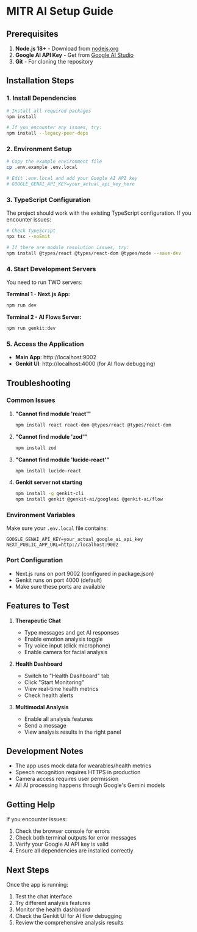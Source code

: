 # MITR AI Setup Guide

## Prerequisites

1. **Node.js 18+** - Download from [nodejs.org](https://nodejs.org/)
2. **Google AI API Key** - Get from [Google AI Studio](https://aistudio.google.com/)
3. **Git** - For cloning the repository

## Installation Steps

### 1. Install Dependencies

```bash
# Install all required packages
npm install

# If you encounter any issues, try:
npm install --legacy-peer-deps
```

### 2. Environment Setup

```bash
# Copy the example environment file
cp .env.example .env.local

# Edit .env.local and add your Google AI API key
# GOOGLE_GENAI_API_KEY=your_actual_api_key_here
```

### 3. TypeScript Configuration

The project should work with the existing TypeScript configuration. If you encounter issues:

```bash
# Check TypeScript
npx tsc --noEmit

# If there are module resolution issues, try:
npm install @types/react @types/react-dom @types/node --save-dev
```

### 4. Start Development Servers

You need to run TWO servers:

**Terminal 1 - Next.js App:**
```bash
npm run dev
```

**Terminal 2 - AI Flows Server:**
```bash
npm run genkit:dev
```

### 5. Access the Application

- **Main App**: http://localhost:9002
- **Genkit UI**: http://localhost:4000 (for AI flow debugging)

## Troubleshooting

### Common Issues

1. **"Cannot find module 'react'"**
   ```bash
   npm install react react-dom @types/react @types/react-dom
   ```

2. **"Cannot find module 'zod'"**
   ```bash
   npm install zod
   ```

3. **"Cannot find module 'lucide-react'"**
   ```bash
   npm install lucide-react
   ```

4. **Genkit server not starting**
   ```bash
   npm install -g genkit-cli
   npm install genkit @genkit-ai/googleai @genkit-ai/flow
   ```

### Environment Variables

Make sure your `.env.local` file contains:

```env
GOOGLE_GENAI_API_KEY=your_actual_google_ai_api_key
NEXT_PUBLIC_APP_URL=http://localhost:9002
```

### Port Configuration

- Next.js runs on port 9002 (configured in package.json)
- Genkit runs on port 4000 (default)
- Make sure these ports are available

## Features to Test

1. **Therapeutic Chat**
   - Type messages and get AI responses
   - Enable emotion analysis toggle
   - Try voice input (click microphone)
   - Enable camera for facial analysis

2. **Health Dashboard**
   - Switch to "Health Dashboard" tab
   - Click "Start Monitoring" 
   - View real-time health metrics
   - Check health alerts

3. **Multimodal Analysis**
   - Enable all analysis features
   - Send a message
   - View analysis results in the right panel

## Development Notes

- The app uses mock data for wearables/health metrics
- Speech recognition requires HTTPS in production
- Camera access requires user permission
- All AI processing happens through Google's Gemini models

## Getting Help

If you encounter issues:

1. Check the browser console for errors
2. Check both terminal outputs for error messages
3. Verify your Google AI API key is valid
4. Ensure all dependencies are installed correctly

## Next Steps

Once the app is running:

1. Test the chat interface
2. Try different analysis features
3. Monitor the health dashboard
4. Check the Genkit UI for AI flow debugging
5. Review the comprehensive analysis results 
